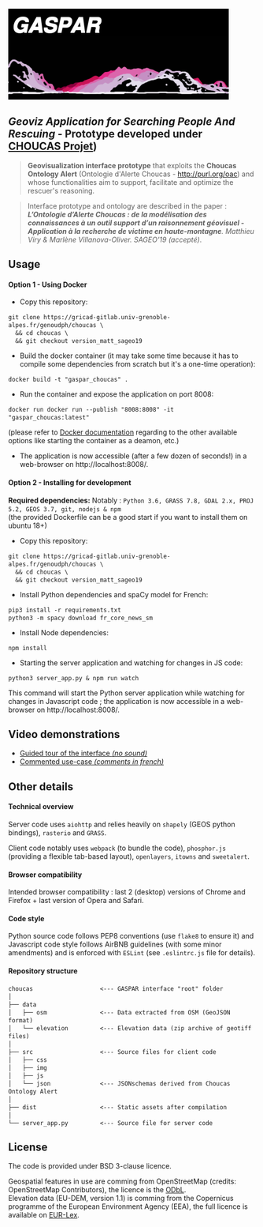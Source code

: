![GASPAR-Choucas](src/img/gasparlogo.png)
## *Geoviz Application for Searching People And Rescuing* - Prototype developed under [CHOUCAS Projet](http://choucas.ign.fr))

> **Geovisualization interface prototype** that exploits the **Choucas Ontology Alert** (Ontologie d'Alerte Choucas - http://purl.org/oac) and whose functionalities aim to support, facilitate and optimize the rescuer's reasoning.  

> Interface prototype and ontology are described in the paper :  
>  *__L’Ontologie d’Alerte Choucas : de la modélisation des connaissances à un outil support d’un raisonnement géovisuel - Application à la recherche de victime en haute-montagne__. Matthieu Viry & Marlène Villanova-Oliver. SAGEO'19 (accepté)*.

## Usage
#### Option 1 - Using Docker

- Copy this repository:

```
git clone https://gricad-gitlab.univ-grenoble-alpes.fr/genoudph/choucas \
  && cd choucas \
  && git checkout version_matt_sageo19
```

- Build the docker container (it may take some time because it has to compile some dependencies from scratch but it's a one-time operation):

```
docker build -t "gaspar_choucas" .
```

- Run the container and expose the application on port 8008:

```
docker run docker run --publish "8008:8008" -it "gaspar_choucas:latest"
```
(please refer to [Docker documentation](https://docs.docker.com/) regarding to the other available options like starting the container as a deamon, etc.)

- The application is now accessible (after a few dozen of seconds!) in a web-browser on http://localhost:8008/.


#### Option 2 - Installing for development
**Required dependencies:**
Notably : `Python 3.6, GRASS 7.8, GDAL 2.x, PROJ 5.2, GEOS 3.7, git, nodejs & npm`  
(the provided Dockerfile can be a good start if you want to install them on ubuntu 18+)


- Copy this repository:

```
git clone https://gricad-gitlab.univ-grenoble-alpes.fr/genoudph/choucas \
  && cd choucas \
  && git checkout version_matt_sageo19
```

- Install Python dependencies and spaCy model for French:

```
pip3 install -r requirements.txt
python3 -m spacy download fr_core_news_sm
```

- Install Node dependencies:

```
npm install
```

- Starting the server application and watching for changes in JS code:

```
python3 server_app.py & npm run watch
```

This command will start the Python server application while watching for changes in Javascript code ;
the application is now accessible in a web-browser on http://localhost:8008/.

## Video demonstrations

- [Guided tour of the interface *(no sound)*](https://steamer.imag.fr/wp-content/uploads/2019/10/screencast_gaspar_tour_guide.mp4)  
- [Commented use-case *(comments in french)*](https://steamer.imag.fr/wp-content/uploads/2019/10/screencast_gaspar_usecase_audio.mp4)


## Other details

#### Technical overview

Server code uses `aiohttp` and relies heavily on `shapely` (GEOS python bindings), `rasterio` and `GRASS`.

Client code notably uses `webpack` (to bundle the code), `phosphor.js` (providing a flexible tab-based layout), `openlayers`, `itowns` and `sweetalert`.

#### Browser compatibility

Intended browser compatibility : last 2 (desktop) versions of Chrome and Firefox + last version of Opera and Safari.

#### Code style

Python source code follows PEP8 conventions (use `flake8` to ensure it) and Javascript code style follows AirBNB guidelines (with some minor amendments) and is enforced with `ESLint` (see `.eslintrc.js` file for details).


#### Repository structure

```
choucas                   <--- GASPAR interface "root" folder
│
├── data
│   ├── osm               <--- Data extracted from OSM (GeoJSON format)
│   └── elevation         <--- Elevation data (zip archive of geotiff files)
│
├── src                   <--- Source files for client code
│   ├── css
│   ├── img
│   ├── js
│   └── json              <--- JSONschemas derived from Choucas Ontology Alert
│
├── dist                  <--- Static assets after compilation
│
└── server_app.py         <--- Source file for server code
```

## License

The code is provided under BSD 3-clause licence.

Geospatial features in use are comming from OpenStreetMap (credits: OpenStreetMap Contributors), the licence is the [ODbL](https://opendatacommons.org/licenses/odbl/index.html).  
Elevation data (EU-DEM, version 1.1) is comming from the Copernicus programme of the European Environment Agency (EEA), the full licence is available on [EUR-Lex](https://eur-lex.europa.eu/legal-content/EN/TXT/?uri=CELEX%3A32013R1159).
